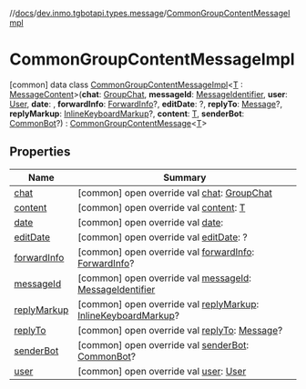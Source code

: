 //[docs](../../../index.md)/[dev.inmo.tgbotapi.types.message](../index.md)/[CommonGroupContentMessageImpl](index.md)



# CommonGroupContentMessageImpl  
 [common] data class [CommonGroupContentMessageImpl](index.md)<[T](index.md) : [MessageContent](../../dev.inmo.tgbotapi.types.message.content.abstracts/-message-content/index.md)>(**chat**: [GroupChat](../../dev.inmo.tgbotapi.types.chat.abstracts/-group-chat/index.md), **messageId**: [MessageIdentifier](../../dev.inmo.tgbotapi.types/index.md#%5Bdev.inmo.tgbotapi.types%2FMessageIdentifier%2F%2F%2FPointingToDeclaration%2F%5D%2FClasslikes%2F625018081), **user**: [User](../../dev.inmo.tgbotapi.types/-user/index.md), **date**: , **forwardInfo**: [ForwardInfo](../-forward-info/index.md)?, **editDate**: ?, **replyTo**: [Message](../../dev.inmo.tgbotapi.types.message.abstracts/-message/index.md)?, **replyMarkup**: [InlineKeyboardMarkup](../../dev.inmo.tgbotapi.types.buttons/-inline-keyboard-markup/index.md)?, **content**: [T](index.md), **senderBot**: [CommonBot](../../dev.inmo.tgbotapi.types/-common-bot/index.md)?) : [CommonGroupContentMessage](../../dev.inmo.tgbotapi.types.message.abstracts/-common-group-content-message/index.md)<[T](index.md)>    


## Properties  
  
|  Name |  Summary | 
|---|---|
| <a name="dev.inmo.tgbotapi.types.message/CommonGroupContentMessageImpl/chat/#/PointingToDeclaration/"></a>[chat](chat.md)| <a name="dev.inmo.tgbotapi.types.message/CommonGroupContentMessageImpl/chat/#/PointingToDeclaration/"></a> [common] open override val [chat](chat.md): [GroupChat](../../dev.inmo.tgbotapi.types.chat.abstracts/-group-chat/index.md)   <br>|
| <a name="dev.inmo.tgbotapi.types.message/CommonGroupContentMessageImpl/content/#/PointingToDeclaration/"></a>[content](content.md)| <a name="dev.inmo.tgbotapi.types.message/CommonGroupContentMessageImpl/content/#/PointingToDeclaration/"></a> [common] open override val [content](content.md): [T](index.md)   <br>|
| <a name="dev.inmo.tgbotapi.types.message/CommonGroupContentMessageImpl/date/#/PointingToDeclaration/"></a>[date](date.md)| <a name="dev.inmo.tgbotapi.types.message/CommonGroupContentMessageImpl/date/#/PointingToDeclaration/"></a> [common] open override val [date](date.md):    <br>|
| <a name="dev.inmo.tgbotapi.types.message/CommonGroupContentMessageImpl/editDate/#/PointingToDeclaration/"></a>[editDate](edit-date.md)| <a name="dev.inmo.tgbotapi.types.message/CommonGroupContentMessageImpl/editDate/#/PointingToDeclaration/"></a> [common] open override val [editDate](edit-date.md): ?   <br>|
| <a name="dev.inmo.tgbotapi.types.message/CommonGroupContentMessageImpl/forwardInfo/#/PointingToDeclaration/"></a>[forwardInfo](forward-info.md)| <a name="dev.inmo.tgbotapi.types.message/CommonGroupContentMessageImpl/forwardInfo/#/PointingToDeclaration/"></a> [common] open override val [forwardInfo](forward-info.md): [ForwardInfo](../-forward-info/index.md)?   <br>|
| <a name="dev.inmo.tgbotapi.types.message/CommonGroupContentMessageImpl/messageId/#/PointingToDeclaration/"></a>[messageId](message-id.md)| <a name="dev.inmo.tgbotapi.types.message/CommonGroupContentMessageImpl/messageId/#/PointingToDeclaration/"></a> [common] open override val [messageId](message-id.md): [MessageIdentifier](../../dev.inmo.tgbotapi.types/index.md#%5Bdev.inmo.tgbotapi.types%2FMessageIdentifier%2F%2F%2FPointingToDeclaration%2F%5D%2FClasslikes%2F625018081)   <br>|
| <a name="dev.inmo.tgbotapi.types.message/CommonGroupContentMessageImpl/replyMarkup/#/PointingToDeclaration/"></a>[replyMarkup](reply-markup.md)| <a name="dev.inmo.tgbotapi.types.message/CommonGroupContentMessageImpl/replyMarkup/#/PointingToDeclaration/"></a> [common] open override val [replyMarkup](reply-markup.md): [InlineKeyboardMarkup](../../dev.inmo.tgbotapi.types.buttons/-inline-keyboard-markup/index.md)?   <br>|
| <a name="dev.inmo.tgbotapi.types.message/CommonGroupContentMessageImpl/replyTo/#/PointingToDeclaration/"></a>[replyTo](reply-to.md)| <a name="dev.inmo.tgbotapi.types.message/CommonGroupContentMessageImpl/replyTo/#/PointingToDeclaration/"></a> [common] open override val [replyTo](reply-to.md): [Message](../../dev.inmo.tgbotapi.types.message.abstracts/-message/index.md)?   <br>|
| <a name="dev.inmo.tgbotapi.types.message/CommonGroupContentMessageImpl/senderBot/#/PointingToDeclaration/"></a>[senderBot](sender-bot.md)| <a name="dev.inmo.tgbotapi.types.message/CommonGroupContentMessageImpl/senderBot/#/PointingToDeclaration/"></a> [common] open override val [senderBot](sender-bot.md): [CommonBot](../../dev.inmo.tgbotapi.types/-common-bot/index.md)?   <br>|
| <a name="dev.inmo.tgbotapi.types.message/CommonGroupContentMessageImpl/user/#/PointingToDeclaration/"></a>[user](user.md)| <a name="dev.inmo.tgbotapi.types.message/CommonGroupContentMessageImpl/user/#/PointingToDeclaration/"></a> [common] open override val [user](user.md): [User](../../dev.inmo.tgbotapi.types/-user/index.md)   <br>|

